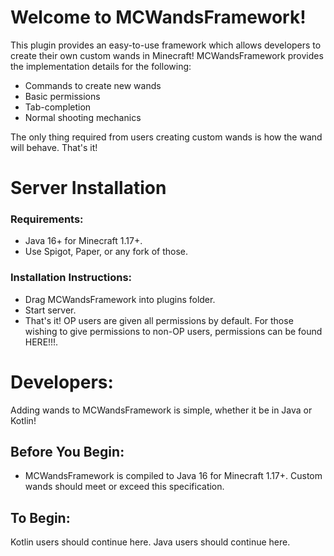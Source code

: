 # Welcome to MCWandsFramework!
This plugin provides an easy-to-use framework which allows developers to create their own custom wands in Minecraft!
MCWandsFramework provides the implementation details for the following:
* Commands to create new wands
* Basic permissions
* Tab-completion
* Normal shooting mechanics

The only thing required from users creating custom wands is how the wand will behave. That's it!
# Server Installation
### Requirements:
* Java 16+ for Minecraft 1.17+.
* Use Spigot, Paper, or any fork of those.
### Installation Instructions:
* Drag MCWandsFramework into plugins folder.
* Start server.
* That's it! OP users are given all permissions by default. For those wishing to give permissions to non-OP users, permissions can be found HERE!!!.

# Developers:
Adding wands to MCWandsFramework is simple, whether it be in Java or Kotlin!

## Before You Begin:
* MCWandsFramework is compiled to Java 16 for Minecraft 1.17+. Custom wands should meet or exceed this specification.

## To Begin:
Kotlin users should continue here.
Java users should continue here.
